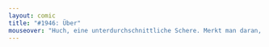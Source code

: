 ```yaml
---
layout: comic
title: "#1946: Über"
mouseover: "Huch, eine unterdurchschnittliche Schere. Merkt man daran, dass sie nicht gerade schneidet."
---
```

